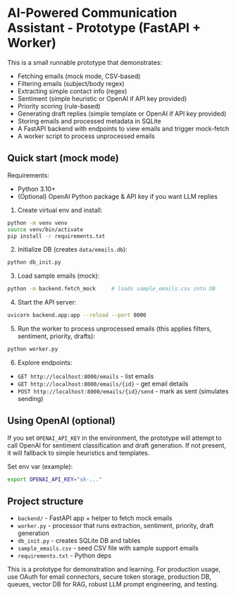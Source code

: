
# AI-Powered Communication Assistant - Prototype (FastAPI + Worker)

This is a small runnable prototype that demonstrates:
- Fetching emails (mock mode, CSV-based)
- Filtering emails (subject/body regex)
- Extracting simple contact info (regex)
- Sentiment (simple heuristic or OpenAI if API key provided)
- Priority scoring (rule-based)
- Generating draft replies (simple template or OpenAI if API key provided)
- Storing emails and processed metadata in SQLite
- A FastAPI backend with endpoints to view emails and trigger mock-fetch
- A worker script to process unprocessed emails

## Quick start (mock mode)

Requirements:
- Python 3.10+
- (Optional) OpenAI Python package & API key if you want LLM replies

1. Create virtual env and install:
```bash
python -m venv venv
source venv/bin/activate
pip install -r requirements.txt
```

2. Initialize DB (creates `data/emails.db`):
```bash
python db_init.py
```

3. Load sample emails (mock):
```bash
python -m backend.fetch_mock     # loads sample_emails.csv into DB
```

4. Start the API server:
```bash
uvicorn backend.app:app --reload --port 8000
```

5. Run the worker to process unprocessed emails (this applies filters, sentiment, priority, drafts):
```bash
python worker.py
```

6. Explore endpoints:
- `GET http://localhost:8000/emails` - list emails
- `GET http://localhost:8000/emails/{id}` - get email details
- `POST http://localhost:8000/emails/{id}/send` - mark as sent (simulates sending)

## Using OpenAI (optional)

If you set `OPENAI_API_KEY` in the environment, the prototype will attempt to call OpenAI for sentiment classification and draft generation. If not present, it will fallback to simple heuristics and templates.

Set env var (example):
```bash
export OPENAI_API_KEY="sk-..."
```

## Project structure
- `backend/` - FastAPI app + helper to fetch mock emails
- `worker.py` - processor that runs extraction, sentiment, priority, draft generation
- `db_init.py` - creates SQLite DB and tables
- `sample_emails.csv` - seed CSV file with sample support emails
- `requirements.txt` - Python deps

This is a prototype for demonstration and learning. For production usage, use OAuth for email connectors, secure token storage, production DB, queues, vector DB for RAG, robust LLM prompt engineering, and testing.

